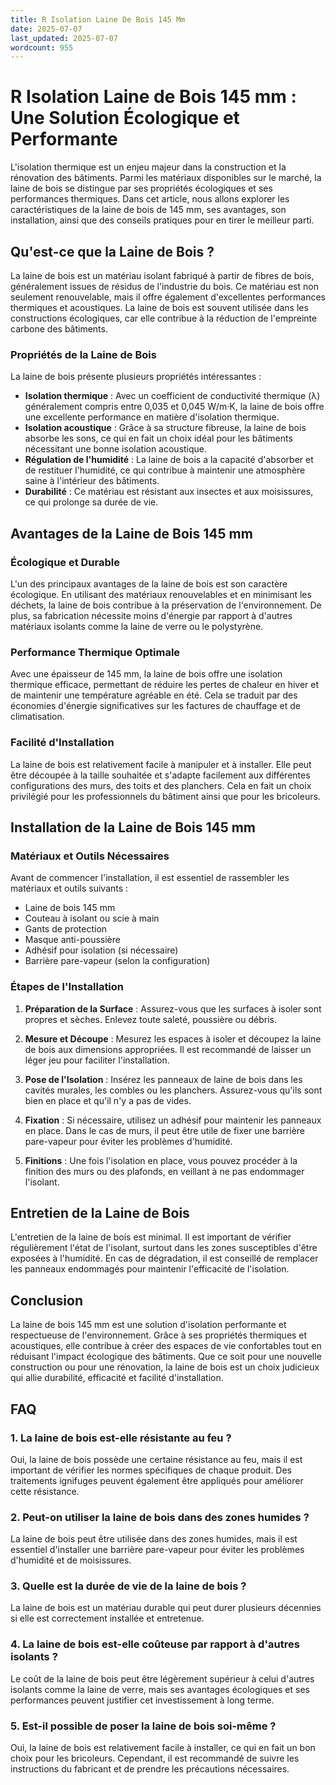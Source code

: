 ```yaml
---
title: R Isolation Laine De Bois 145 Mm
date: 2025-07-07
last_updated: 2025-07-07
wordcount: 955
---
```


# R Isolation Laine de Bois 145 mm : Une Solution Écologique et Performante

L'isolation thermique est un enjeu majeur dans la construction et la rénovation des bâtiments. Parmi les matériaux disponibles sur le marché, la laine de bois se distingue par ses propriétés écologiques et ses performances thermiques. Dans cet article, nous allons explorer les caractéristiques de la laine de bois de 145 mm, ses avantages, son installation, ainsi que des conseils pratiques pour en tirer le meilleur parti.

## Qu'est-ce que la Laine de Bois ?

La laine de bois est un matériau isolant fabriqué à partir de fibres de bois, généralement issues de résidus de l'industrie du bois. Ce matériau est non seulement renouvelable, mais il offre également d'excellentes performances thermiques et acoustiques. La laine de bois est souvent utilisée dans les constructions écologiques, car elle contribue à la réduction de l'empreinte carbone des bâtiments.

### Propriétés de la Laine de Bois

La laine de bois présente plusieurs propriétés intéressantes :

- **Isolation thermique** : Avec un coefficient de conductivité thermique (λ) généralement compris entre 0,035 et 0,045 W/m·K, la laine de bois offre une excellente performance en matière d'isolation thermique.
- **Isolation acoustique** : Grâce à sa structure fibreuse, la laine de bois absorbe les sons, ce qui en fait un choix idéal pour les bâtiments nécessitant une bonne isolation acoustique.
- **Régulation de l'humidité** : La laine de bois a la capacité d'absorber et de restituer l'humidité, ce qui contribue à maintenir une atmosphère saine à l'intérieur des bâtiments.
- **Durabilité** : Ce matériau est résistant aux insectes et aux moisissures, ce qui prolonge sa durée de vie.

## Avantages de la Laine de Bois 145 mm

### Écologique et Durable

L'un des principaux avantages de la laine de bois est son caractère écologique. En utilisant des matériaux renouvelables et en minimisant les déchets, la laine de bois contribue à la préservation de l'environnement. De plus, sa fabrication nécessite moins d'énergie par rapport à d'autres matériaux isolants comme la laine de verre ou le polystyrène.

### Performance Thermique Optimale

Avec une épaisseur de 145 mm, la laine de bois offre une isolation thermique efficace, permettant de réduire les pertes de chaleur en hiver et de maintenir une température agréable en été. Cela se traduit par des économies d'énergie significatives sur les factures de chauffage et de climatisation.

### Facilité d'Installation

La laine de bois est relativement facile à manipuler et à installer. Elle peut être découpée à la taille souhaitée et s'adapte facilement aux différentes configurations des murs, des toits et des planchers. Cela en fait un choix privilégié pour les professionnels du bâtiment ainsi que pour les bricoleurs.

## Installation de la Laine de Bois 145 mm

### Matériaux et Outils Nécessaires

Avant de commencer l'installation, il est essentiel de rassembler les matériaux et outils suivants :

- Laine de bois 145 mm
- Couteau à isolant ou scie à main
- Gants de protection
- Masque anti-poussière
- Adhésif pour isolation (si nécessaire)
- Barrière pare-vapeur (selon la configuration)

### Étapes de l'Installation

1. **Préparation de la Surface** : Assurez-vous que les surfaces à isoler sont propres et sèches. Enlevez toute saleté, poussière ou débris.

2. **Mesure et Découpe** : Mesurez les espaces à isoler et découpez la laine de bois aux dimensions appropriées. Il est recommandé de laisser un léger jeu pour faciliter l'installation.

3. **Pose de l'Isolation** : Insérez les panneaux de laine de bois dans les cavités murales, les combles ou les planchers. Assurez-vous qu'ils sont bien en place et qu'il n'y a pas de vides.

4. **Fixation** : Si nécessaire, utilisez un adhésif pour maintenir les panneaux en place. Dans le cas de murs, il peut être utile de fixer une barrière pare-vapeur pour éviter les problèmes d'humidité.

5. **Finitions** : Une fois l'isolation en place, vous pouvez procéder à la finition des murs ou des plafonds, en veillant à ne pas endommager l'isolant.

## Entretien de la Laine de Bois

L'entretien de la laine de bois est minimal. Il est important de vérifier régulièrement l'état de l'isolant, surtout dans les zones susceptibles d'être exposées à l'humidité. En cas de dégradation, il est conseillé de remplacer les panneaux endommagés pour maintenir l'efficacité de l'isolation.

## Conclusion

La laine de bois 145 mm est une solution d'isolation performante et respectueuse de l'environnement. Grâce à ses propriétés thermiques et acoustiques, elle contribue à créer des espaces de vie confortables tout en réduisant l'impact écologique des bâtiments. Que ce soit pour une nouvelle construction ou pour une rénovation, la laine de bois est un choix judicieux qui allie durabilité, efficacité et facilité d'installation.

## FAQ

### 1. La laine de bois est-elle résistante au feu ?

Oui, la laine de bois possède une certaine résistance au feu, mais il est important de vérifier les normes spécifiques de chaque produit. Des traitements ignifuges peuvent également être appliqués pour améliorer cette résistance.

### 2. Peut-on utiliser la laine de bois dans des zones humides ?

La laine de bois peut être utilisée dans des zones humides, mais il est essentiel d'installer une barrière pare-vapeur pour éviter les problèmes d'humidité et de moisissures.

### 3. Quelle est la durée de vie de la laine de bois ?

La laine de bois est un matériau durable qui peut durer plusieurs décennies si elle est correctement installée et entretenue.

### 4. La laine de bois est-elle coûteuse par rapport à d'autres isolants ?

Le coût de la laine de bois peut être légèrement supérieur à celui d'autres isolants comme la laine de verre, mais ses avantages écologiques et ses performances peuvent justifier cet investissement à long terme.

### 5. Est-il possible de poser la laine de bois soi-même ?

Oui, la laine de bois est relativement facile à installer, ce qui en fait un bon choix pour les bricoleurs. Cependant, il est recommandé de suivre les instructions du fabricant et de prendre les précautions nécessaires.